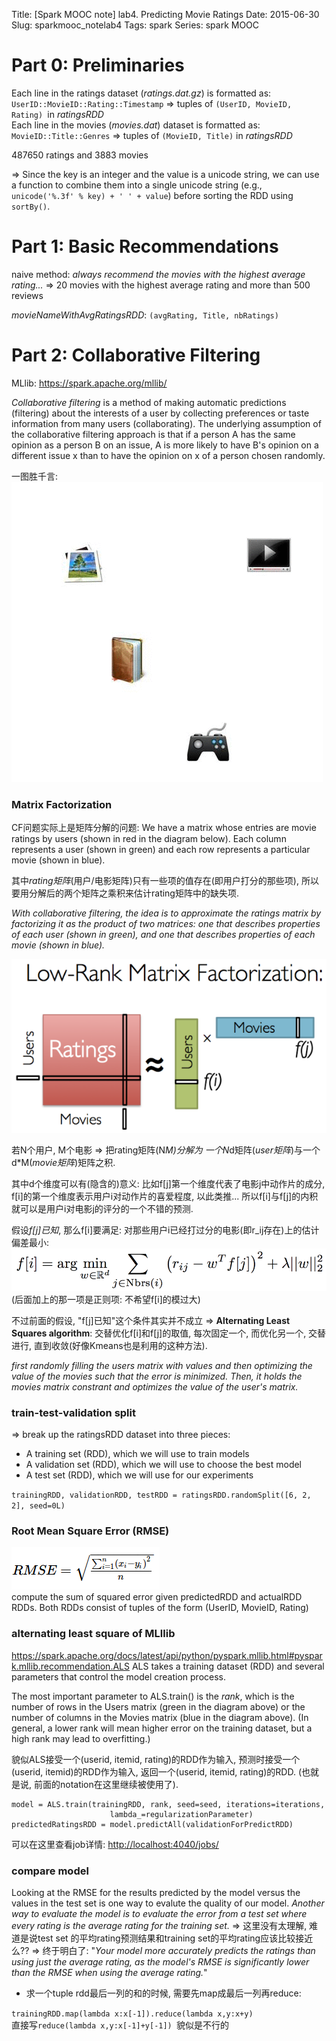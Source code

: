 Title: [Spark MOOC note] lab4. Predicting Movie Ratings
Date: 2015-06-30
Slug: sparkmooc_notelab4
Tags: spark
Series: spark MOOC
 

Part 0: Preliminaries
=====================

Each line in the ratings dataset (*ratings.dat.gz*) is formatted as:   
``UserID::MovieID::Rating::Timestamp`` ⇒ tuples of ``(UserID, MovieID, Rating) ``in *ratingsRDD*   
Each line in the movies (*movies.dat*) dataset is formatted as:   
``MovieID::Title::Genres`` ⇒ tuples of ``(MovieID, Title)`` in *ratingsRDD*    

487650 ratings and 3883 movies

⇒ Since the key is an integer and the value is a unicode string, we can use a function to combine them into a single unicode string (e.g., ``unicode('%.3f' % key) + ' ' + value``) before sorting the RDD using ``sortBy()``.

Part 1: Basic Recommendations
=============================
naive method: *always recommend the movies with the highest average rating...*
⇒ 20 movies with the highest average rating and more than 500 reviews

*movieNameWithAvgRatingsRDD*: ``(avgRating, Title, nbRatings)``


Part 2: Collaborative Filtering
===============================
MLlib: <https://spark.apache.org/mllib/>

*Collaborative filtering* is a method of making automatic predictions (filtering) about the interests of a user by collecting preferences or taste information from many users (collaborating). The underlying assumption of the collaborative filtering approach is that if a person A has the same opinion as a person B on an issue, A is more likely to have B's opinion on a different issue x than to have the opinion on x of a person chosen randomly. 

一图胜千言:   
![](../images/sparkmooc_note_lab4/Collaborative_filtering.gif)

### Matrix Factorization
CF问题实际上是矩阵分解的问题: 
We have a matrix whose entries are movie ratings by users (shown in red in the diagram below). Each column represents a user (shown in green) and each row represents a particular movie (shown in blue).

其中*rating矩阵*(用户/电影矩阵)只有一些项的值存在(即用户打分的那些项), 所以要用分解后的两个矩阵之乘积来估计rating矩阵中的缺失项.

*With collaborative filtering, the idea is to approximate the ratings matrix by factorizing it as the product of two matrices: one that describes properties of each user (shown in green), and one that describes properties of each movie (shown in blue).*

![](../images/sparkmooc_note_lab4/pasted_image002.png)

若N个用户, M个电影 ⇒ 把rating矩阵(N*M)分解为 一个N*d矩阵(*user矩阵*)与一个d*M(*movie矩阵*)矩阵之积. 

其中d个维度可以有(隐含的)意义: 比如f[j]第一个维度代表了电影j中动作片的成分, f[i]的第一个维度表示用户i对动作片的喜爱程度, 以此类推... 所以f[i]与f[j]的内积就可以是用户i对电影j的评分的一个不错的预测. 

假设*f[j]已知*, 那么f[i]要满足: 对那些用户i已经打过分的电影(即r_ij存在)上的估计偏差最小:     
![](../images/sparkmooc_note_lab4/pasted_image.png)      
(后面加上的那一项是正则项: 不希望f[i]的模过大)

不过前面的假设, "f[j]已知"这个条件其实并不成立 ⇒ **Alternating Least Squares algorithm**: 交替优化f[i]和f[j]的取值, 每次固定一个, 而优化另一个, 交替进行, 直到收敛(好像Kmeans也是利用的这种方法). 

*first randomly filling the users matrix with values and then optimizing the value of the movies such that the error is minimized. Then, it holds the movies matrix constrant and optimizes the value of the user's matrix.*

### train-test-validation split

⇒ break up the ratingsRDD dataset into three pieces:

* A training set (RDD), which we will use to train models
* A validation set (RDD), which we will use to choose the best model
* A test set (RDD), which we will use for our experiments

``trainingRDD, validationRDD, testRDD = ratingsRDD.randomSplit([6, 2, 2], seed=0L)``

### Root Mean Square Error (RMSE)
![](../images/sparkmooc_note_lab4/pasted_image003.png)    
compute the sum of squared error given predictedRDD and actualRDD RDDs. 
Both RDDs consist of tuples of the form (UserID, MovieID, Rating)


### alternating least square of MLllib
<https://spark.apache.org/docs/latest/api/python/pyspark.mllib.html#pyspark.mllib.recommendation.ALS>
ALS takes a training dataset (RDD) and several parameters that control the model creation process.

The most important parameter to ALS.train() is the *rank*, which is the number of rows in the Users matrix (green in the diagram above) or the number of columns in the Movies matrix (blue in the diagram above). (In general, a lower rank will mean higher error on the training dataset, but a high rank may lead to overfitting.)

貌似ALS接受一个(userid, itemid, rating)的RDD作为输入, 预测时接受一个(userid, itemid)的RDD作为输入, 返回一个(userid, itemid, rating)的RDD.  (也就是说, 前面的notation在这里继续被使用了).

	model = ALS.train(trainingRDD, rank, seed=seed, iterations=iterations,
						  lambda_=regularizationParameter)
	predictedRatingsRDD = model.predictAll(validationForPredictRDD)

可以在这里查看job详情: <http://localhost:4040/jobs/>

### compare model
Looking at the RMSE for the results predicted by the model versus the values in the test set is one way to evalute the quality of our model. *Another way to evaluate the model is to evaluate the error from a test set where every rating is the average rating for the training set.*
⇒ 这里没有太理解, 难道是说test set 的平均rating预测结果和training set的平均rating应该比较接近么?? 
⇒ 终于明白了: "*Your model more accurately predicts the ratings than using just the average rating, as the model's RMSE is significantly lower than the RMSE when using the average rating.*"


* 求一个tuple rdd最后一列的和的时候, 需要先map成最后一列再reduce: 

``trainingRDD.map(lambda x:x[-1]).reduce(lambda x,y:x+y)``  
直接写``reduce(lambda x,y:x[-1]+y[-1]) ``貌似是不行的





